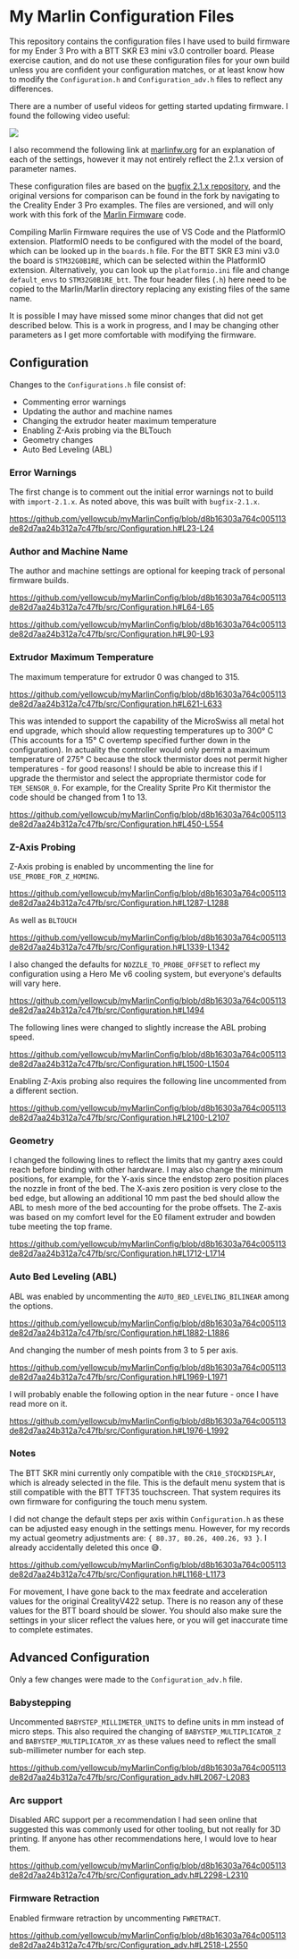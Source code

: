 # My Marlin Configuration Files

This repository contains the configuration files I have used to build firmware for my Ender 3 Pro with a BTT SKR E3 mini v3.0 controller board.  Please exercise caution, and do not use these configuration files for your own build unless you are confident your configuration matches, or at least know how to modify the `Configuration.h` and `Configuration_adv.h` files to reflect any differences.

There are a number of useful videos for getting started updating firmware.  I found the following video useful:

[![](https://img.youtube.com/vi/fIl5X2ffdyo/hqdefault.jpg)](https://youtu.be/fIl5X2ffdyo)

I also recommend the following link at [marlinfw.org](https://marlinfw.org/docs/configuration/configuration.html) for an explanation of each of the settings, however it may not entirely reflect the 2.1.x version of parameter names.

These configuration files are based on the [bugfix 2.1.x repository](https://github.com/yellowcub/Configurations), and the original versions for comparison can be found in the fork by navigating to the Creality Ender 3 Pro examples.  The files are versioned, and will only work with this fork of the [Marlin Firmware](https://github.com/yellowcub/Marlin) code.

Compiling Marlin Firmware requires the use of VS Code and the PlatformIO extension.  PlatformIO needs to be configured with the model of the board, which can be looked up in the `boards.h` file.  For the BTT SKR E3 mini v3.0 the board is `STM32G0B1RE`, which can be selected within the PlatformIO extension.  Alternatively, you can look up the `platformio.ini` file and change `default_envs` to `STM32G0B1RE_btt`.  The four header files (`.h`) here need to be copied to the Marlin/Marlin directory replacing any existing files of the same name.

It is possible I may have missed some minor changes that did not get described below.  This is a work in progress, and I may be changing other parameters as I get more comfortable with modifying the firmware.

## Configuration

Changes to the `Configurations.h` file consist of:

  - Commenting error warnings
  - Updating the author and machine names
  - Changing the extrudor heater maximum temperature
  - Enabling Z-Axis probing via the BLTouch
  - Geometry changes
  - Auto Bed Leveling (ABL)

### Error Warnings
The first change is to comment out the initial error warnings not to build with `import-2.1.x`.  As noted above, this was built with `bugfix-2.1.x`.

https://github.com/yellowcub/myMarlinConfig/blob/d8b16303a764c005113de82d7aa24b312a7c47fb/src/Configuration.h#L23-L24

### Author and Machine Name
The author and machine settings are optional for keeping track of personal firmware builds.

https://github.com/yellowcub/myMarlinConfig/blob/d8b16303a764c005113de82d7aa24b312a7c47fb/src/Configuration.h#L64-L65

https://github.com/yellowcub/myMarlinConfig/blob/d8b16303a764c005113de82d7aa24b312a7c47fb/src/Configuration.h#L90-L93

### Extrudor Maximum Temperature
The maximum temperature for extrudor 0 was changed to 315.

https://github.com/yellowcub/myMarlinConfig/blob/d8b16303a764c005113de82d7aa24b312a7c47fb/src/Configuration.h#L621-L633

This was intended to support the capability of the MicroSwiss all metal hot end upgrade, which should allow requesting temperatures up to 300&deg; C (This accounts for a 15&deg; C overtemp specified further down in the configuration).  In actuality the controller would only permit a maximum temperature of 275&deg; C because the stock thermistor does not permit higher temperatures - for good reasons!  I should be able to increase this if I upgrade the thermistor and select the appropriate thermistor code for `TEM_SENSOR_0`.  For example, for the Creality Sprite Pro Kit thermistor the code should be changed from 1 to 13.

https://github.com/yellowcub/myMarlinConfig/blob/d8b16303a764c005113de82d7aa24b312a7c47fb/src/Configuration.h#L450-L554

### Z-Axis Probing

Z-Axis probing is enabled by uncommenting the line for `USE_PROBE_FOR_Z_HOMING`.

https://github.com/yellowcub/myMarlinConfig/blob/d8b16303a764c005113de82d7aa24b312a7c47fb/src/Configuration.h#L1287-L1288

As well as `BLTOUCH`

https://github.com/yellowcub/myMarlinConfig/blob/d8b16303a764c005113de82d7aa24b312a7c47fb/src/Configuration.h#L1339-L1342

I also changed the defaults for `NOZZLE_TO_PROBE_OFFSET` to reflect my configuration using a Hero Me v6 cooling system, but everyone's defaults will vary here.

https://github.com/yellowcub/myMarlinConfig/blob/d8b16303a764c005113de82d7aa24b312a7c47fb/src/Configuration.h#L1494

The following lines were changed to slightly increase the ABL probing speed.

https://github.com/yellowcub/myMarlinConfig/blob/d8b16303a764c005113de82d7aa24b312a7c47fb/src/Configuration.h#L1500-L1504

Enabling Z-Axis probing also requires the following line uncommented from a different section.

https://github.com/yellowcub/myMarlinConfig/blob/d8b16303a764c005113de82d7aa24b312a7c47fb/src/Configuration.h#L2100-L2107

### Geometry

I changed the following lines to reflect the limits that my gantry axes could reach before binding with other hardware.  I may also change the minimum positions, for example, for the Y-axis since the endstop zero position places the nozzle in front of the bed.  The X-axis zero position is very close to the bed edge, but allowing an additional 10 mm past the bed should allow the ABL to mesh more of the bed accounting for the probe offsets.  The Z-axis was based on my comfort level for the E0 filament extruder and bowden tube meeting the top frame.

https://github.com/yellowcub/myMarlinConfig/blob/d8b16303a764c005113de82d7aa24b312a7c47fb/src/Configuration.h#L1712-L1714

### Auto Bed Leveling (ABL)

ABL was enabled by uncommenting the `AUTO_BED_LEVELING_BILINEAR` among the options.

https://github.com/yellowcub/myMarlinConfig/blob/d8b16303a764c005113de82d7aa24b312a7c47fb/src/Configuration.h#L1882-L1886

And changing the number of mesh points from 3 to 5 per axis.

https://github.com/yellowcub/myMarlinConfig/blob/d8b16303a764c005113de82d7aa24b312a7c47fb/src/Configuration.h#L1969-L1971

I will probably enable the following option in the near future - once I have read more on it.

https://github.com/yellowcub/myMarlinConfig/blob/d8b16303a764c005113de82d7aa24b312a7c47fb/src/Configuration.h#L1976-L1992

### Notes

The BTT SKR mini currently only compatible with the `CR10_STOCKDISPLAY`, which is already selected in the file.  This is the default menu system that is still compatible with the BTT TFT35 touchscreen.  That system requires its own firmware for configuring the touch menu system.

I did not change the default steps per axis within `Configuration.h` as these can be adjusted easy enough in the settings menu.  However, for my records my actual geometry adjustments are: `{ 80.37, 80.26, 400.26, 93 }`.  I already accidentally deleted this once 😅.

https://github.com/yellowcub/myMarlinConfig/blob/d8b16303a764c005113de82d7aa24b312a7c47fb/src/Configuration.h#L1168-L1173

For movement, I have gone back to the max feedrate and acceleration values for the original CrealityV422 setup.  There is no reason any of these values for the BTT board should be slower.  You should also make sure the settings in your slicer reflect the values here, or you will get inaccurate time to complete estimates.

## Advanced Configuration

Only a few changes were made to the `Configuration_adv.h` file.

### Babystepping

Uncommented `BABYSTEP_MILLIMETER_UNITS` to define units in mm instead of micro steps.  This also required the changing of `BABYSTEP_MULTIPLICATOR_Z` and `BABYSTEP_MULTIPLICATOR_XY` as these values need to reflect the small sub-millimeter number for each step.

https://github.com/yellowcub/myMarlinConfig/blob/d8b16303a764c005113de82d7aa24b312a7c47fb/src/Configuration_adv.h#L2067-L2083

### Arc support

Disabled ARC support per a recommendation I had seen online that suggested this was commonly used for other tooling, but not really for 3D printing.  If anyone has other recommendations here, I would love to hear them.

https://github.com/yellowcub/myMarlinConfig/blob/d8b16303a764c005113de82d7aa24b312a7c47fb/src/Configuration_adv.h#L2298-L2310

### Firmware Retraction

Enabled firmware retraction by uncommenting `FWRETRACT`.

https://github.com/yellowcub/myMarlinConfig/blob/d8b16303a764c005113de82d7aa24b312a7c47fb/src/Configuration_adv.h#L2518-L2550

